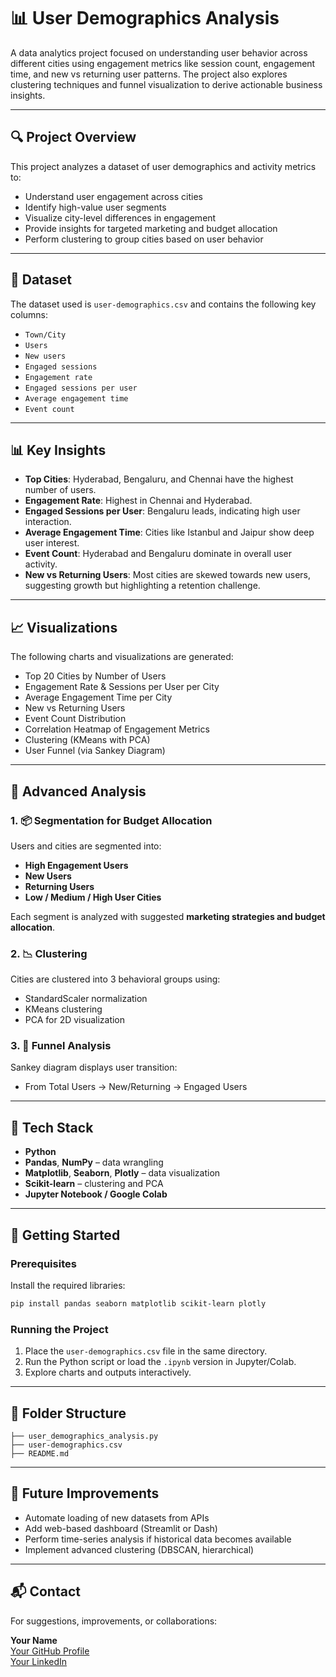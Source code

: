 # 📊 User Demographics Analysis

A data analytics project focused on understanding user behavior across different cities using engagement metrics like session count, engagement time, and new vs returning user patterns. The project also explores clustering techniques and funnel visualization to derive actionable business insights.

---

## 🔍 Project Overview

This project analyzes a dataset of user demographics and activity metrics to:
- Understand user engagement across cities
- Identify high-value user segments
- Visualize city-level differences in engagement
- Provide insights for targeted marketing and budget allocation
- Perform clustering to group cities based on user behavior

---

## 📁 Dataset

The dataset used is `user-demographics.csv` and contains the following key columns:
- `Town/City`
- `Users`
- `New users`
- `Engaged sessions`
- `Engagement rate`
- `Engaged sessions per user`
- `Average engagement time`
- `Event count`

---

## 📊 Key Insights

- **Top Cities**: Hyderabad, Bengaluru, and Chennai have the highest number of users.
- **Engagement Rate**: Highest in Chennai and Hyderabad.
- **Engaged Sessions per User**: Bengaluru leads, indicating high user interaction.
- **Average Engagement Time**: Cities like Istanbul and Jaipur show deep user interest.
- **Event Count**: Hyderabad and Bengaluru dominate in overall user activity.
- **New vs Returning Users**: Most cities are skewed towards new users, suggesting growth but highlighting a retention challenge.

---

## 📈 Visualizations

The following charts and visualizations are generated:
- Top 20 Cities by Number of Users
- Engagement Rate & Sessions per User per City
- Average Engagement Time per City
- New vs Returning Users
- Event Count Distribution
- Correlation Heatmap of Engagement Metrics
- Clustering (KMeans with PCA)
- User Funnel (via Sankey Diagram)

---

## 🧠 Advanced Analysis

### 1. 📦 Segmentation for Budget Allocation
Users and cities are segmented into:
- **High Engagement Users**
- **New Users**
- **Returning Users**
- **Low / Medium / High User Cities**

Each segment is analyzed with suggested **marketing strategies and budget allocation**.

### 2. 📉 Clustering
Cities are clustered into 3 behavioral groups using:
- StandardScaler normalization
- KMeans clustering
- PCA for 2D visualization

### 3. 🔄 Funnel Analysis
Sankey diagram displays user transition:
- From Total Users → New/Returning → Engaged Users

---

## 🧰 Tech Stack

- **Python**
- **Pandas**, **NumPy** – data wrangling
- **Matplotlib**, **Seaborn**, **Plotly** – data visualization
- **Scikit-learn** – clustering and PCA
- **Jupyter Notebook / Google Colab**

---

## 🚀 Getting Started

### Prerequisites
Install the required libraries:
```bash
pip install pandas seaborn matplotlib scikit-learn plotly
```

### Running the Project
1. Place the `user-demographics.csv` file in the same directory.
2. Run the Python script or load the `.ipynb` version in Jupyter/Colab.
3. Explore charts and outputs interactively.

---

## 🧩 Folder Structure

```
├── user_demographics_analysis.py
├── user-demographics.csv
├── README.md
```

---

## 📌 Future Improvements

- Automate loading of new datasets from APIs
- Add web-based dashboard (Streamlit or Dash)
- Perform time-series analysis if historical data becomes available
- Implement advanced clustering (DBSCAN, hierarchical)

---

## 📬 Contact

For suggestions, improvements, or collaborations:

**Your Name**  
[Your GitHub Profile](https://github.com/yourusername)  
[Your LinkedIn](https://linkedin.com/in/yourprofile)
